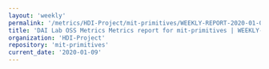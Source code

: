 ```yaml
---
layout: 'weekly'
permalink: '/metrics/HDI-Project/mit-primitives/WEEKLY-REPORT-2020-01-09'
title: 'DAI Lab OSS Metrics Metrics report for mit-primitives | WEEKLY-REPORT-2020-01-09'
organization: 'HDI-Project'
repository: 'mit-primitives'
current_date: '2020-01-09'
---
```

